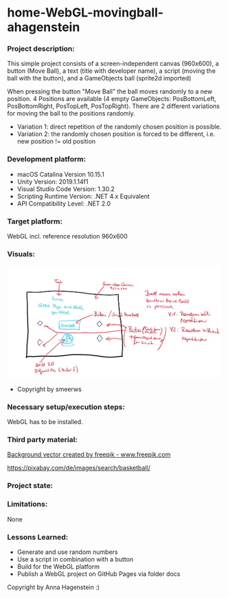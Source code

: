 # home-WebGL-movingball-ahagenstein


### Project description: 
This simple project consists of a screen-independent canvas (960x600), 
a button (Move Ball), a text (title with developer name), a script (moving the ball with the button), 
and a GameObjects ball (sprite2d imported)

When pressing the button "Move Ball" the ball moves randomly to a new position. 
4 Positions are available (4 empty GameObjects: PosBottomLeft, PosBottomRight, PosTopLeft, PosTopRight).
There are 2 different variations for moving the ball to the positions randomly.
* Variation 1: direct repetition of the randomly chosen position is possible.
* Variation 2: the randomly chosen position is forced to be different, i.e. new position != old position    

### Development platform: 
- macOS Catalina Version 10.15.1 
- Unity Version: 2019.1.14f1
- Visual Studio Code Version: 1.30.2
- Scripting Runtime Version: .NET 4.x Equivalent
- API Compatibility Level: .NET 2.0
         
### Target platform: 
WebGL incl. reference resolution 960x600


### Visuals: 

<div>
<img src = "./Screenshots/sketch-moving-ball.jpg" width = "500">
</div>

- Copyright by smeerws

### Necessary setup/execution steps: 

WebGL has to be installed.

### Third party material: 

<a href="https://www.freepik.com/free-photos-vectors/background">Background vector created by freepik - www.freepik.com</a>
         
https://pixabay.com/de/images/search/basketball/


### Project state: 



### Limitations: 

None

### Lessons Learned: 

* Generate and use random numbers
* Use a script in combination with a button
* Build for the WebGL platform
* Publish a WebGL project on GitHub Pages via folder docs

Copyright by Anna Hagenstein :)

